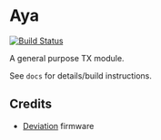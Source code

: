# Aya

[![Build Status](https://travis-ci.org/DanNixon/Aya.svg?branch=master)](https://travis-ci.org/DanNixon/Aya)

A general purpose TX module.

See `docs` for details/build instructions.

## Credits

  - [Deviation](http://www.deviationtx.com/) firmware

